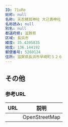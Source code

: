 ```yaml
---
ID: 71uRe
総称: null
名称: 天忍穂耳神社 大己貴神社
名称読み: null
別名: null
都道府県: 滋賀県
区域: 長浜市
緯度: 35.4205835
経度: 136.144192
郵便番号: 5260124
住所: 滋賀県長浜市早崎町５２６
---
```


## その他

### 参考URL

| URL | 説明          |
| --- | ------------- |
|     | OpenStreetMap |
